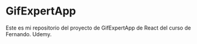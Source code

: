 # GifExpertApp

Este es mi repositorio del proyecto de GifExpertApp de React del curso de Fernando. Udemy.
